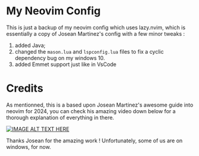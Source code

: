 # My Neovim Config

This is just a backup of my neovim config which uses lazy.nvim, which is essentially a copy of Josean Martinez's config with a few minor tweaks :
1. added Java;
2. changed the `mason.lua` and `lspconfig.lua` files to fix a cyclic dependency bug on my windows 10.
3. added Emmet support just like in VsCode

# Credits 

As mentionned, this is a based upon Josean Martinez's awesome guide into neovim for 2024, you can check his amazing video down below for a thorough explanation of everything in there. 

[![IMAGE ALT TEXT HERE](https://img.youtube.com/vi/6pAG3BHurdM/0.jpg)](https://www.youtube.com/watch?v=6pAG3BHurdM)

Thanks Josean for the amazing work ! Unfortunately, some of us are on windows, for now. 

